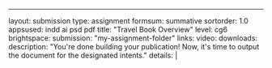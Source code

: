 ---
layout: submission
type: assignment
formsum: summative
sortorder: 1.0
appsused: indd ai psd pdf
title: "Travel Book Overview"
level: cg6
brightspace: 
submission: "my-assignment-folder"
links:
video: 
downloads: 
description: "You're done building your publication! Now, it's time to output the document for the designated intents."
details: |
